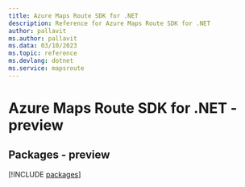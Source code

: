 ```yaml
---
title: Azure Maps Route SDK for .NET
description: Reference for Azure Maps Route SDK for .NET
author: pallavit
ms.author: pallavit
ms.data: 03/10/2023
ms.topic: reference
ms.devlang: dotnet
ms.service: mapsroute
---
```

# Azure Maps Route SDK for .NET - preview
## Packages - preview
[!INCLUDE [packages](maps-route-index.md)]